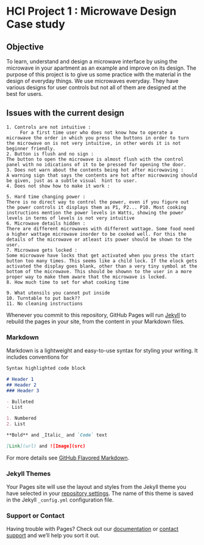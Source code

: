 # HCI Project 1 : Microwave Design Case study 


## Objective

To learn, understand and design a microwave interface by using the microwave in your apartment as an example and improve on its design.
The purpose of this project is to give us some practice with the material in the design of everyday things.
We use microwaves everyday. They have various designs for user controls but not all of them are designed at the best for users.

## Issues with the current design
	1. Controls are not intuitive :
 		 For a first time user who does not know how to operate a microwave the order in which you press the buttons in order to turn the microwave on is not very intuitive, in other words it is not beginner friendly.
	2. Button is flush and no sign :
	The button to open the microwave is almost flush with the control panel with no idications of it to be pressed for opening the door.
	3. Does not warn about the contents being hot after microwaving : 
	A warning sign that says the contents are hot after microwaving should be given, just as a subtle visual  hint to user.
	4. Does not show how to make it work :
	
	5. Hard time changing power :
	There is no direct way to control the power, even if you figure out the power controls it displays them as P1, P2... P10. Most cooking instructions mention the power levels in Watts, showing the power levels in terms of levels is not very intuitive
	6. Microwave details hidden :
	There are different microwaves with different wattage. Some food need a higher wattage microwave inorder to be cooked well. For this the details of the microwave or atleast its power should be shown to the user.
	7. Microwave gets locked :
	Some microwave have locks that get activated when you press the start button too many times. This seems like a child lock. If the elock gets activated the display goes blank, other than a very tiny symbol at the bottom of the microwave. This should be shownn to the user in a more proper way to make them aware that the microwave is locked.
	8. How much time to set for what cooking time
	
	9. What utensils you cannot put inside
	10. Turntable to put back??
	11. No cleaning instructions



Whenever you commit to this repository, GitHub Pages will run [Jekyll](https://jekyllrb.com/) to rebuild the pages in your site, from the content in your Markdown files.

### Markdown

Markdown is a lightweight and easy-to-use syntax for styling your writing. It includes conventions for

```markdown
Syntax highlighted code block

# Header 1
## Header 2
### Header 3

- Bulleted
- List

1. Numbered
2. List

**Bold** and _Italic_ and `Code` text

[Link](url) and ![Image](src)
```

For more details see [GitHub Flavored Markdown](https://guides.github.com/features/mastering-markdown/).

### Jekyll Themes

Your Pages site will use the layout and styles from the Jekyll theme you have selected in your [repository settings](https://github.com/Wolfram235/MicrowaveDesignCaseStudy/settings). The name of this theme is saved in the Jekyll `_config.yml` configuration file.

### Support or Contact

Having trouble with Pages? Check out our [documentation](https://docs.github.com/categories/github-pages-basics/) or [contact support](https://support.github.com/contact) and we’ll help you sort it out.
